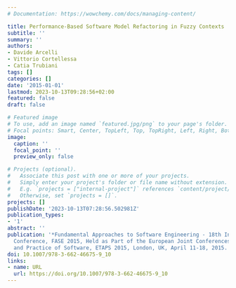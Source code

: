 ```yaml
---
# Documentation: https://wowchemy.com/docs/managing-content/

title: Performance-Based Software Model Refactoring in Fuzzy Contexts
subtitle: ''
summary: ''
authors:
- Davide Arcelli
- Vittorio Cortellessa
- Catia Trubiani
tags: []
categories: []
date: '2015-01-01'
lastmod: 2023-10-13T09:28:56+02:00
featured: false
draft: false

# Featured image
# To use, add an image named `featured.jpg/png` to your page's folder.
# Focal points: Smart, Center, TopLeft, Top, TopRight, Left, Right, BottomLeft, Bottom, BottomRight.
image:
  caption: ''
  focal_point: ''
  preview_only: false

# Projects (optional).
#   Associate this post with one or more of your projects.
#   Simply enter your project's folder or file name without extension.
#   E.g. `projects = ["internal-project"]` references `content/project/deep-learning/index.md`.
#   Otherwise, set `projects = []`.
projects: []
publishDate: '2023-10-13T07:28:56.502981Z'
publication_types:
- '1'
abstract: ''
publication: '*Fundamental Approaches to Software Engineering - 18th International
  Conference, FASE 2015, Held as Part of the European Joint Conferences on Theory
  and Practice of Software, ETAPS 2015, London, UK, April 11-18, 2015. Proceedings*'
doi: 10.1007/978-3-662-46675-9_10
links:
- name: URL
  url: https://doi.org/10.1007/978-3-662-46675-9_10
---
```

